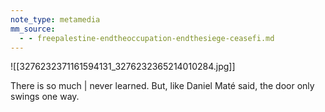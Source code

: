 ```yaml
---
note_type: metamedia
mm_source:
  - - freepalestine-endtheoccupation-endthesiege-ceasefi.md
---
```


![[3276232371161594131_3276232365214010284.jpg]]

There is so much | never learned. But, like
Daniel Maté said, the door only swings
one way.

